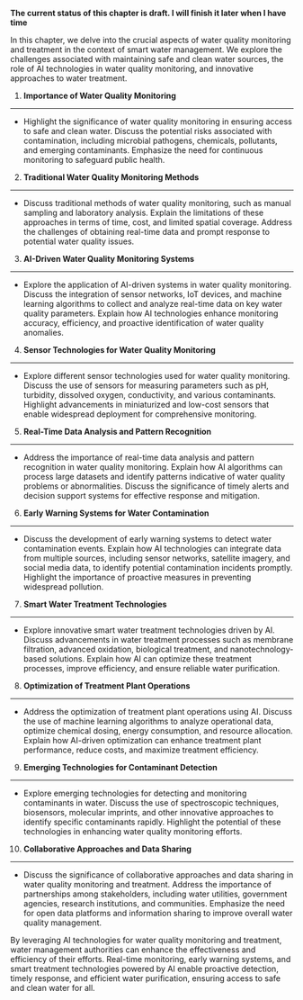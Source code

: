 **The current status of this chapter is draft. I will finish it later when I have time**

In this chapter, we delve into the crucial aspects of water quality monitoring and treatment in the context of smart water management. We explore the challenges associated with maintaining safe and clean water sources, the role of AI technologies in water quality monitoring, and innovative approaches to water treatment.

1. **Importance of Water Quality Monitoring**
---------------------------------------------

* Highlight the significance of water quality monitoring in ensuring access to safe and clean water. Discuss the potential risks associated with contamination, including microbial pathogens, chemicals, pollutants, and emerging contaminants. Emphasize the need for continuous monitoring to safeguard public health.

2. **Traditional Water Quality Monitoring Methods**
---------------------------------------------------

* Discuss traditional methods of water quality monitoring, such as manual sampling and laboratory analysis. Explain the limitations of these approaches in terms of time, cost, and limited spatial coverage. Address the challenges of obtaining real-time data and prompt response to potential water quality issues.

3. **AI-Driven Water Quality Monitoring Systems**
-------------------------------------------------

* Explore the application of AI-driven systems in water quality monitoring. Discuss the integration of sensor networks, IoT devices, and machine learning algorithms to collect and analyze real-time data on key water quality parameters. Explain how AI technologies enhance monitoring accuracy, efficiency, and proactive identification of water quality anomalies.

4. **Sensor Technologies for Water Quality Monitoring**
-------------------------------------------------------

* Explore different sensor technologies used for water quality monitoring. Discuss the use of sensors for measuring parameters such as pH, turbidity, dissolved oxygen, conductivity, and various contaminants. Highlight advancements in miniaturized and low-cost sensors that enable widespread deployment for comprehensive monitoring.

5. **Real-Time Data Analysis and Pattern Recognition**
------------------------------------------------------

* Address the importance of real-time data analysis and pattern recognition in water quality monitoring. Explain how AI algorithms can process large datasets and identify patterns indicative of water quality problems or abnormalities. Discuss the significance of timely alerts and decision support systems for effective response and mitigation.

6. **Early Warning Systems for Water Contamination**
----------------------------------------------------

* Discuss the development of early warning systems to detect water contamination events. Explain how AI technologies can integrate data from multiple sources, including sensor networks, satellite imagery, and social media data, to identify potential contamination incidents promptly. Highlight the importance of proactive measures in preventing widespread pollution.

7. **Smart Water Treatment Technologies**
-----------------------------------------

* Explore innovative smart water treatment technologies driven by AI. Discuss advancements in water treatment processes such as membrane filtration, advanced oxidation, biological treatment, and nanotechnology-based solutions. Explain how AI can optimize these treatment processes, improve efficiency, and ensure reliable water purification.

8. **Optimization of Treatment Plant Operations**
-------------------------------------------------

* Address the optimization of treatment plant operations using AI. Discuss the use of machine learning algorithms to analyze operational data, optimize chemical dosing, energy consumption, and resource allocation. Explain how AI-driven optimization can enhance treatment plant performance, reduce costs, and maximize treatment efficiency.

9. **Emerging Technologies for Contaminant Detection**
------------------------------------------------------

* Explore emerging technologies for detecting and monitoring contaminants in water. Discuss the use of spectroscopic techniques, biosensors, molecular imprints, and other innovative approaches to identify specific contaminants rapidly. Highlight the potential of these technologies in enhancing water quality monitoring efforts.

10. **Collaborative Approaches and Data Sharing**
-------------------------------------------------

* Discuss the significance of collaborative approaches and data sharing in water quality monitoring and treatment. Address the importance of partnerships among stakeholders, including water utilities, government agencies, research institutions, and communities. Emphasize the need for open data platforms and information sharing to improve overall water quality management.

By leveraging AI technologies for water quality monitoring and treatment, water management authorities can enhance the effectiveness and efficiency of their efforts. Real-time monitoring, early warning systems, and smart treatment technologies powered by AI enable proactive detection, timely response, and efficient water purification, ensuring access to safe and clean water for all.
